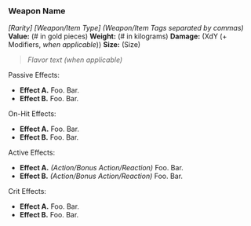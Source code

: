 ### **Weapon Name**
*\[Rarity\] \[Weapon/Item Type\] (Weapon/Item Tags separated by commas)*
**Value:** (# in gold pieces)
**Weight:** (# in kilograms)
**Damage:** (XdY (+ Modifiers, *when applicable*))
**Size:** (Size)

> *Flavor text (when applicable)*

Passive Effects:
- **Effect A.** Foo. Bar.
- **Effect B.** Foo. Bar.

On-Hit Effects:
- **Effect A.** Foo. Bar.
- **Effect B.** Foo. Bar.

Active Effects:
- **Effect A.** *(Action/Bonus Action/Reaction)* Foo. Bar.
- **Effect B.** *(Action/Bonus Action/Reaction)* Foo. Bar.

Crit Effects:
- **Effect A.** Foo. Bar.
- **Effect B.** Foo. Bar.